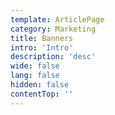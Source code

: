 ```yaml
---
template: ArticlePage
category: Marketing
title: Banners
intro: 'Intro'
description: 'desc'
wide: false
lang: false
hidden: false
contentTop: ''
---
```

